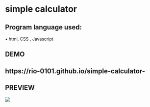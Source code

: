 <h1>simple calculator </h1>

<h2>Program language used:</h2>
 • html, CSS , Javascript

<h2>DEMO <h2>
https://rio-0101.github.io/simple-calculator-

<h2>PREVIEW</h2>
<img src="https://drive.google.com/uc?id=17HTPh7rnAB9Mp5hawEjkMCUnh-rb53Dy"/>
